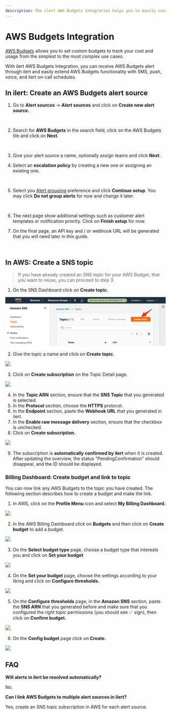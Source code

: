 ```yaml
---
description: The ilert AWS Budgets Integration helps you to easily connect ilert with AWS.
---
```


# AWS Budgets Integration

[AWS Budgets](https://aws.amazon.com/aws-cost-management/aws-budgets/) allows you to set custom budgets to track your cost and usage from the simplest to the most complex use cases.

With ilert AWS Budgets Integration, you can receive AWS Budgets alert through ilert and easily extend AWS Budgets functionality with SMS, push, voice, and ilert on-call schedules.

## In ilert: Create an AWS Budgets alert source <a href="#in-ilert" id="in-ilert"></a>

1.  Go to **Alert sources** -> **Alert sources** and click on **Create new alert source.**

    <figure><img src="https://4017197022-files.gitbook.io/~/files/v0/b/gitbook-x-prod.appspot.com/o/spaces%2F-M76ygPnS4HUcFSX8ulm%2Fuploads%2FjX0cS4q7woTXKajZmc1W%2FScreenshot%202023-08-28%20at%2010.21.10.png?alt=media&#x26;token=8ef3666b-84eb-4b51-abee-f07303313941" alt=""><figcaption></figcaption></figure>
2.  Search for **AWS Budgets** in the search field, click on the AWS Budgets tile and click on **Next**.

    <figure><img src="https://4017197022-files.gitbook.io/~/files/v0/b/gitbook-x-prod.appspot.com/o/spaces%2F-M76ygPnS4HUcFSX8ulm%2Fuploads%2FlXzQlJpaTFSR49AZk0xA%2FScreenshot%202023-08-28%20at%2010.24.23.png?alt=media&#x26;token=cffeacb4-57b9-47d4-827d-b0f6b1afd914" alt=""><figcaption></figcaption></figure>
3. Give your alert source a name, optionally assign teams and click **Next**.
4.  Select an **escalation policy** by creating a new one or assigning an existing one.

    <figure><img src="https://4017197022-files.gitbook.io/~/files/v0/b/gitbook-x-prod.appspot.com/o/spaces%2F-M76ygPnS4HUcFSX8ulm%2Fuploads%2FNnuZqONaIhbOf6fn4OkZ%2FScreenshot%202023-08-28%20at%2011.37.47.png?alt=media&#x26;token=8a74f7b5-5bd2-4eea-97fa-1c1dbb041333" alt=""><figcaption></figcaption></figure>
5.  Select you [Alert grouping](https://docs.ilert.com/alerting/alert-sources#alert-grouping) preference and click **Continue setup**. You may click **Do not group alerts** for now and change it later.

    <figure><img src="https://4017197022-files.gitbook.io/~/files/v0/b/gitbook-x-prod.appspot.com/o/spaces%2F-M76ygPnS4HUcFSX8ulm%2Fuploads%2FueugN4JgHn1c90ggFA6u%2FScreenshot%202023-08-28%20at%2011.38.24.png?alt=media&#x26;token=b8009daf-3ca8-4264-a6fa-e42ef7333205" alt=""><figcaption></figcaption></figure>
6. The next page show additional settings such as customer alert templates or notification priority. Click on **Finish setup** for now.
7.  On the final page, an API key and / or webhook URL will be generated that you will need later in this guide.​

    <figure><img src="https://4017197022-files.gitbook.io/~/files/v0/b/gitbook-x-prod.appspot.com/o/spaces%2F-M76ygPnS4HUcFSX8ulm%2Fuploads%2Fi3TIOBvNYBQfDtNpmm0A%2FScreenshot%202023-08-28%20at%2011.47.34.png?alt=media&#x26;token=6cae965a-e448-4443-8c20-37cf501c43b2" alt=""><figcaption></figcaption></figure>

## In AWS: Create a SNS topic

> If you have already created an SNS topic for your AWS Budget, that you want to reuse, you can proceed to step 3.

1. On the SNS Dashboard click on **Create topic.**

![](../.gitbook/assets/awsphd0.png)

2. Give the topic a name and click on **Create topic.**

![](../.gitbook/assets/Simple\_Notification\_Service.png)

3. Click on **Create subscription** on the Topic Detail page.

![](<../.gitbook/assets/Simple\_Notification\_Service (1).png>)

4. In the **Topic ARN** section, ensure that the **SNS Topic** that you generated is selected.
5. In the **Protocol** section, choose the **HTTPS** protocol.
6. In the **Endpoint** section, paste the **Webhook URL** that you generated in ilert.
7. In the **Enable raw message delivery** section, ensure that the checkbox is unchecked.
8. Click on **Create subscription.**

![](<../.gitbook/assets/Simple\_Notification\_Service (2).png>)

9. The subscription is **automatically confirmed by ilert** when it is created. After updating the overview, the status "PendingConfirmation" should disappear, and the ID should be displayed.

### Billing Dashboard: Create budget and link to topic <a href="#create-phd-rule" id="create-phd-rule"></a>

You can now link any AWS Budgets to the topic you have created. The following section describes how to create a budget and make the link.

1. In AWS, click on the **Profile Menu** icon and select **My Billing Dashboard.**

![](<../.gitbook/assets/Simple\_Notification\_Service (3).png>)

2. In the AWS Billing Dashboard click on **Budgets** and then click on **Create budget** to add a budget.

![](<../.gitbook/assets/Billing\_Management\_Console (1).png>)

3. On the **Select budget type** page, choose a budget type that interests you and click on **Set your budget**

![](<../.gitbook/assets/Billing\_Management\_Console (2).png>)

4. On the **Set your budget** page, choose the settings according to your liking and click on **Configure thresholds.**

![](<../.gitbook/assets/Billing\_Management\_Console (3).png>)

5. On the **Configure thresholds** page, in the **Amazon SNS** section, paste the **SNS ARN** that you generated before and make sure that you configured the right topic permissions (you should see ✅ sign), then click on **Confirm budget.**

![](<../.gitbook/assets/Billing\_Management\_Console (4).png>)

6. On the **Config budget** page click on **Create.**

![](<../.gitbook/assets/Billing\_Management\_Console (6).png>)

## FAQ <a href="#faq" id="faq"></a>

**Will alerts in ilert be resolved automatically?**

No.

**Can I link AWS Budgets to multiple alert sources in ilert?**

Yes, create an SNS topic subscription in AWS for each alert source.
